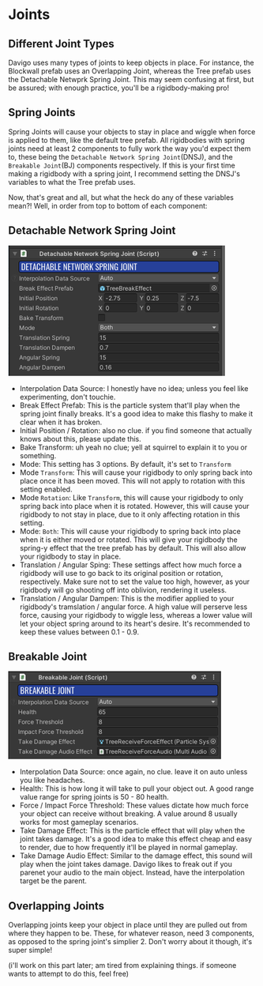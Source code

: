 # Joints

## Different Joint Types

Davigo uses many types of joints to keep objects in place. For instance, the Blockwall prefab uses an Overlapping Joint, whereas the Tree prefab uses the Detachable Netwprk Spring Joint. This may seem confusing at first, but be assured; with enough practice, you'll be a rigidbody-making pro!


## Spring Joints

Spring Joints will cause your objects to stay in place and wiggle when force is applied to them, like the default tree prefab. All rigidbodies with spring joints need at least 2 components to fully work the way you'd expect them to, these being the `Detachable Network Spring Joint`(DNSJ), and the `Breakable Joint`(BJ) components respectively. If this is your first time making a rigidbody with a spring joint, I recommend setting the DNSJ's variables to what the Tree prefab uses.

Now, that's great and all, but what the heck do any of these variables mean?! Well, in order from top to bottom of each component:

## Detachable Network Spring Joint

![DefaultTree](_media/joints/treepeefab.png)

 - Interpolation Data Source: I honestly have no idea; unless you feel like experimenting, don't touchie.
 - Break Effect Prefab: This is the particle system that'll play when the spring joint finally breaks. It's a good idea to make this flashy to make it clear when it has broken.
 - Initial Position / Rotation: also no clue. if you find someone that actually knows about this, please update this.
 - Bake Transform: uh yeah no clue; yell at squirrel to explain it to you or something.
 - Mode: This setting has 3 options. By default, it's set to `Transform`
 - Mode `Transform`: This will cause your rigidbody to only spring back into place once it has been moved. This will not apply to rotation with this setting enabled.
 - Mode `Rotation`: Like `Transform`, this will cause your rigidbody to only spring back into place when it is rotated. However, this will cause your rigidbody to not stay in place, due to it only affecting rotation in this setting.
 - Mode: `Both`: This will cause your rigidbody to spring back into place when it is either moved or rotated. This will give your rigidbody the spring-y effect that the tree prefab has by default. This will also allow your rigidbody to stay in place.
 - Translation / Angular Sping: These settings affect how much force a rigidbody will use to go back to its original position or rotation, respectively. Make sure not to set the value too high, however, as your rigidbody will go shooting off into oblivion, rendering it useless.
 - Translation / Angular Dampen: This is the modifier applied to your rigidbody's tramslation / angular force. A high value will perserve less force, causing your rigidbody to wiggle less, whereas a lower value will let your object spring around to its heart's desire. It's recommended to keep these values between 0.1 - 0.9.

## Breakable Joint

![BreakableJoint](_media/joints/breakablejoint.png)

 - Interpolation Data Source: once again, no clue. leave it on auto unless you like headaches.
 - Health: This is how long it will take to pull your object out. A good range value range for spring joints is 50 - 80 health.
 - Force / Impact Force Threshold: These values dictate how much force your object can receive without breaking. A value around 8 usually works for most gameplay scenarios.
 - Take Damage Effect: This is the particle effect that will play when the joint takes damage. It's a good idea to make this effect cheap and easy to render, due to how frequently it'll be played in normal gameplay.
 - Take Damage Audio Effect: Similar to the damage effect, this sound will play when the joint takes damage. Davigo likes to freak out if you parenet your audio to the main object. Instead, have the interpolation target be the parent.


## Overlapping Joints

Overlapping joints keep your object in place until they are pulled out from where they happen to be. These, for whatever reason, need 3 components, as opposed to the spring joint's simplier 2. Don't worry about it though, it's super simple!

(i'll work on this part later; am tired from explaining things. if someone wants to attempt to do this, feel free)
